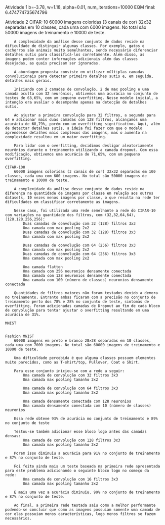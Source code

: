 Atividade 1
    b=-3.78, w=1.18, alpha=0.01, num_iterations=10000
    EQM final: 6.474774735674796

Atividade 2
    CIFAR-10
        60000 imagens coloridas (3 canais de cor) 32x32 separadas em 10 classes, cada uma com 6000 imagens. No total são 50000 imagens de treinamento e 10000 de teste.

        A complexidade da análise desse conjunto de dados reside na dificuldade de distinguir algumas classes. Por exemplo, gatos e cachorros são animais muito semelhantes, sendo necessário diferenciar detalhes sutis para classificá-los corretamente. Além disso, as imagens podem conter informações adicionais além das classes desejadas, as quais precisam ser ignoradas.

        A abordagem proposta consiste em utilizar múltiplas camadas convolucionais para detectar primeiro detalhes sutis e, em seguida, detalhes mais gerais.

        Iniciando com 2 camadas de convolução, 2 de max pooling e uma camada oculta com 32 neurônios, obtivemos uma acurácia no conjunto de testes de 63,65%, com um pequeno overfitting. Nesse modelo inicial, a intenção era avaliar o desempenho apenas na detecção de detalhes sutis.

        Ao ajustar a primeira convolução para 32 filtros, a segunda para 64 e adicionar mais duas camadas com 128 filtros, alcançamos uma acurácia de 68,79%, porém com um overfitting significativo. Aqui, além de detectar detalhes sutis, a ideia foi fazer com que o modelo aprendesse detalhes mais complexos das imagens, mas o aumento na complexidade resultou em um maior overfitting.

        Para lidar com o overfitting, decidimos desligar aleatoriamente neurônios durante o treinamento utilizando a camada dropout. Com essa modificação, obtivemos uma acurácia de 71,65%, com um pequeno overfitting.

    CIFAR-100
        60000 imagens coloridas (3 canais de cor) 32x32 separadas em 100 classes, cada uma com 600 imagens. No total são 50000 imagens de treinamento e 10000 de teste.

        A complexidade da análise desse conjunto de dados reside na diferença na quantidade de imagens por classe em relação aos outros datasets, 10 vezes menos imagens por classe, o que resulta na rede ter dificuldades em classificar corretamente as imagens.

        Nesse caso, foi utilizada uma rede semelhante a rede do CIFAR-10 com variações na quantidade dos filtros, com (32,32,64,64), (128,128,256,256):
            Duas camadas de convolução com 32 (128) filtros 3x3
            Uma camada com max pooling 2x2
            Duas camadas de convolução com 32 (128) filtros 3x3
            Uma camada com max pooling 2x2

            Duas camadas de convolução com 64 (256) filtros 3x3
            Uma camada com max pooling 2x2
            Duas camadas de convolução com 64 (256) filtros 3x3
            Uma camada com max pooling 2x2

            Uma camada flatten
            Uma camada com 256 neuronios densamente conectada
            Uma camada com 128 neuronios densamente conectada
            Uma camada com 100 (número de classes) neuronios densamente conectada
        
        Quantidades de filtros maiores não foram testados devido a demora no treinamento. Entranto ambas ficaram com a precisão no conjunto de treinamento perto dos 78% e 28% no conjunto de teste, sintomas de overfitting. Foram adicionadas camadas de Dropout ao fim de cada bloco de convolução para tentar ajustar o overfitting resultando em uma acurácia de 31%.

    MNIST


    Fashion MNIST
        60000 imagens em preto e branco 28×28 separadas em 10 classes, cada uma com 7000 imagens. No total são 60000 imagens de treinamento e 10000 de teste.

        Uma dificuldade percebida é que alguma classes possuem elementos muito parecidos, como as T-shirt/top, Pullover, Coat e Shirt.

        Para esse conjunto iniciou-se com a rede a seguir:
            Uma camada de convolução com 32 filtros 3x3
            Uma camada max pooling tamanho 2x2

            Uma camada de convolução com 64 filtros 3x3
            Uma camada max pooling tamanho 2x2

            Uma camada densamente conectada com 128 neuronios
            Uma camada densamente conectada com 10 (número de classes) neuronios

        Essa rede obteve 93% de acurácia no conjunto de treinamento e 89% no conjunto de teste

        Testou-se também adicionar esse bloco logo antes das camadas densas:
            Uma camada de convolução com 128 filtros 3x3
            Uma camada max pooling tamanho 2x2

        Porem isso diminuiu a acurácia para 91% no conjunto de treinamento e 87% no conjunto de teste.

        Foi feito ainda mais um teste baseada na primeira rede apresentada para este problema adicionando o seguinte bloco logo no começo da rede:
            Uma camada de convolução com 16 filtros 3x3
            Uma camada max pooling tamanho 2x2

        E mais uma vez a acurácia diminuiu, 90% no conjunto de treinamento e 87% no conjunto de teste.

        Ao final, a primeira rede testada saiu como a melhor performante podendo-se concluir que como as imagens possuiam somente uma camada de cor elas possuiam menos características, logo menos filtros se fazem necessários.